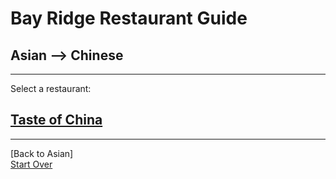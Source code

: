 # Bay Ridge Restaurant Guide
## Asian --> Chinese
---
Select a restaurant:
## [Taste of China](http://www.brooklyntasteofchina.com/)
---
[Back to Asian]  
[Start Over](../asian.md)